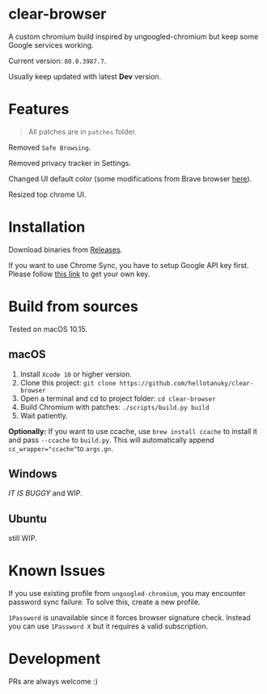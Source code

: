 # clear-browser
A custom chromium build inspired by ungoogled-chromium but keep some Google services working.

Current version: `80.0.3987.7`.

Usually keep updated with latest **Dev** version.

# Features

> All patches are in `patches` folder.

Removed `Safe Browsing`.

Removed privacy tracker in Settings.

Changed UI default color (some modifications from Brave browser [here](https://github.com/brave/brave-core/blob/master/browser/themes/theme_properties.cc)).

Resized top chrome UI.


# Installation

Download binaries from [Releases](https://github.com/hellotanuky/clear-browser/Releases).

If you want to use Chrome Sync, you have to setup Google API key first. Please follow
[this link](https://www.chromium.org/developers/how-tos/api-keys) to get your own key.


# Build from sources

Tested on macOS 10.15.

## macOS

1. Install `Xcode 10` or higher version.
2. Clone this project: `git clone https://github.com/hellotanuky/clear-browser`
3. Open a terminal and cd to project folder: `cd clear-browser`
4. Build Chromium with patches: `./scripts/build.py build`
5. Wait patiently.

**Optionally:**  If you want to use ccache,
use `brew install ccache` to install it and pass `--ccache` to `build.py`. This will
automatically append `cc_wrapper="ccache"`to `args.gn`.

## Windows

_IT IS BUGGY_ and WIP.

## Ubuntu

still WIP.

# Known Issues

If you use existing profile from `ungoogled-chromium`, you may encounter password sync failure. To solve this, create a new profile.

`1Password` is unavailable since it forces browser signature check. Instead you can use
`1Password X` but it requires a valid subscription.

# Development

PRs are always welcome :)
